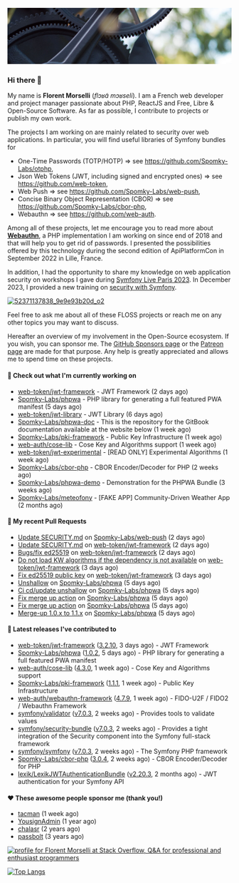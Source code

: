 ![Cover image](1.webp)

### Hi there 👋

My name is **Florent Morselli** (*flɔʁɑ̃ mɔʁseli*). I am a French web developer and project manager passionate about PHP, ReactJS and Free, Libre & Open-Source Software.
As far as possible, I contribute to projects or publish my own work.

The projects I am working on are mainly related to security over web applications. In particular, you will find useful libraries of Symfony bundles for
* One-Time Passwords (TOTP/HOTP) => see https://github.com/Spomky-Labs/otphp,
* Json Web Tokens (JWT, including signed and encrypted ones) => see https://github.com/web-token,
* Web Push => see https://github.com/Spomky-Labs/web-push,
* Concise Binary Object Representation (CBOR) => see https://github.com/Spomky-Labs/cbor-php,
* Webauthn => see https://github.com/web-auth.

Among all of these projects, let me encourage you to read more about [**Webauthn**](https://github.com/web-auth), a PHP implementation I am working on since end of 2018 and that will help you to get rid of passwords. I presented the possibilities offered by this technology during the second edition of ApiPlatformCon in September 2022 in Lille, France.

In addition, I had the opportunity to share my knowledge on web application security on workshops I gave during [Symfony Live Paris 2023](https://live.symfony.com/2023-paris/workshop/maximiser-la-securite-de-vos-applications-avec-le-bundle-security).
In December 2023, I provided a new training on [security with Symfony](https://live.symfony.com/2023-brussels-con/workshop/road-to-safer-applications).

[![52371137838_9e9e93b20d_o2](https://user-images.githubusercontent.com/1091072/191684778-b9e26104-038d-45c2-a1b3-287233d15ecc.jpg)](https://api-platform.com/con/2022/conferences/webauthn-se-debarrasser-des-mots-de-passe-definitivement/)

Feel free to ask me about all of these FLOSS projects or reach me on any other topics you may want to discuss.

Hereafter an overview of my involvement in the Open-Source ecosystem.
If you wish, you can sponsor me. The [GitHub Sponsors page](https://github.com/sponsors/Spomky/) or the [Patreon page](https://www.patreon.com/FlorentMorselli) are made for that purpose. Any help is greatly appreciated and allows me to spend time on these projects.

#### 👷 Check out what I'm currently working on

- [web-token/jwt-framework](https://github.com/web-token/jwt-framework) - JWT Framework (2 days ago)
- [Spomky-Labs/phpwa](https://github.com/Spomky-Labs/phpwa) - PHP library for generating a full featured PWA manifest (5 days ago)
- [web-token/jwt-library](https://github.com/web-token/jwt-library) - JWT Library (6 days ago)
- [Spomky-Labs/phpwa-doc](https://github.com/Spomky-Labs/phpwa-doc) - This is the repository for the GitBook documentation available at the website below (1 week ago)
- [Spomky-Labs/pki-framework](https://github.com/Spomky-Labs/pki-framework) - Public Key Infrastructure (1 week ago)
- [web-auth/cose-lib](https://github.com/web-auth/cose-lib) - Cose Key and Algorithms support (1 week ago)
- [web-token/jwt-experimental](https://github.com/web-token/jwt-experimental) - [READ ONLY] Experimental Algorithms (1 week ago)
- [Spomky-Labs/cbor-php](https://github.com/Spomky-Labs/cbor-php) - CBOR Encoder/Decoder for PHP (2 weeks ago)
- [Spomky-Labs/phpwa-demo](https://github.com/Spomky-Labs/phpwa-demo) - Demonstration for the PHPWA Bundle (3 weeks ago)
- [Spomky-Labs/meteofony](https://github.com/Spomky-Labs/meteofony) - [FAKE APP] Community-Driven Weather App (2 months ago)

#### 🔨 My recent Pull Requests

- [Update SECURITY.md](https://github.com/Spomky-Labs/web-push/pull/30) on [Spomky-Labs/web-push](https://github.com/Spomky-Labs/web-push) (2 days ago)
- [Update SECURITY.md](https://github.com/web-token/jwt-framework/pull/523) on [web-token/jwt-framework](https://github.com/web-token/jwt-framework) (2 days ago)
- [Bugs/fix ed25519](https://github.com/web-token/jwt-framework/pull/522) on [web-token/jwt-framework](https://github.com/web-token/jwt-framework) (2 days ago)
- [Do not load KW algorithms if the dependency is not available](https://github.com/web-token/jwt-framework/pull/520) on [web-token/jwt-framework](https://github.com/web-token/jwt-framework) (3 days ago)
- [Fix ed25519 public key](https://github.com/web-token/jwt-framework/pull/519) on [web-token/jwt-framework](https://github.com/web-token/jwt-framework) (3 days ago)
- [Unshallow](https://github.com/Spomky-Labs/phpwa/pull/77) on [Spomky-Labs/phpwa](https://github.com/Spomky-Labs/phpwa) (5 days ago)
- [Ci cd/update unshallow](https://github.com/Spomky-Labs/phpwa/pull/76) on [Spomky-Labs/phpwa](https://github.com/Spomky-Labs/phpwa) (5 days ago)
- [Fix merge up action](https://github.com/Spomky-Labs/phpwa/pull/75) on [Spomky-Labs/phpwa](https://github.com/Spomky-Labs/phpwa) (5 days ago)
- [Fix merge up action](https://github.com/Spomky-Labs/phpwa/pull/74) on [Spomky-Labs/phpwa](https://github.com/Spomky-Labs/phpwa) (5 days ago)
- [Merge-up 1.0.x to 1.1.x](https://github.com/Spomky-Labs/phpwa/pull/73) on [Spomky-Labs/phpwa](https://github.com/Spomky-Labs/phpwa) (5 days ago)

#### 🔭 Latest releases I've contributed to

- [web-token/jwt-framework](https://github.com/web-token/jwt-framework) ([3.2.10](https://github.com/web-token/jwt-framework/releases/tag/3.2.10), 3 days ago) - JWT Framework
- [Spomky-Labs/phpwa](https://github.com/Spomky-Labs/phpwa) ([1.0.2](https://github.com/Spomky-Labs/phpwa/releases/tag/1.0.2), 5 days ago) - PHP library for generating a full featured PWA manifest
- [web-auth/cose-lib](https://github.com/web-auth/cose-lib) ([4.3.0](https://github.com/web-auth/cose-lib/releases/tag/4.3.0), 1 week ago) - Cose Key and Algorithms support
- [Spomky-Labs/pki-framework](https://github.com/Spomky-Labs/pki-framework) ([1.1.1](https://github.com/Spomky-Labs/pki-framework/releases/tag/1.1.1), 1 week ago) - Public Key Infrastructure
- [web-auth/webauthn-framework](https://github.com/web-auth/webauthn-framework) ([4.7.9](https://github.com/web-auth/webauthn-framework/releases/tag/4.7.9), 1 week ago) - FIDO-U2F / FIDO2 / Webauthn Framework
- [symfony/validator](https://github.com/symfony/validator) ([v7.0.3](https://github.com/symfony/validator/releases/tag/v7.0.3), 2 weeks ago) - Provides tools to validate values
- [symfony/security-bundle](https://github.com/symfony/security-bundle) ([v7.0.3](https://github.com/symfony/security-bundle/releases/tag/v7.0.3), 2 weeks ago) - Provides a tight integration of the Security component into the Symfony full-stack framework
- [symfony/symfony](https://github.com/symfony/symfony) ([v7.0.3](https://github.com/symfony/symfony/releases/tag/v7.0.3), 2 weeks ago) - The Symfony PHP framework
- [Spomky-Labs/cbor-php](https://github.com/Spomky-Labs/cbor-php) ([3.0.4](https://github.com/Spomky-Labs/cbor-php/releases/tag/3.0.4), 2 weeks ago) - CBOR Encoder/Decoder for PHP
- [lexik/LexikJWTAuthenticationBundle](https://github.com/lexik/LexikJWTAuthenticationBundle) ([v2.20.3](https://github.com/lexik/LexikJWTAuthenticationBundle/releases/tag/v2.20.3), 2 months ago) - JWT authentication for your Symfony API

#### ❤️ These awesome people sponsor me (thank you!)

- [tacman](https://github.com/tacman) (1 week ago)
- [YousignAdmin](https://github.com/YousignAdmin) (1 year ago)
- [chalasr](https://github.com/chalasr) (2 years ago)
- [passbolt](https://github.com/passbolt) (3 years ago)

<a href="https://stackoverflow.com/users/2157818/florent-morselli"><img src="https://stackoverflow.com/users/flair/2157818.png" width="208" height="58" alt="profile for Florent Morselli at Stack Overflow, Q&amp;A for professional and enthusiast programmers" title="profile for Florent Morselli at Stack Overflow, Q&amp;A for professional and enthusiast programmers"></a>

[![Top Langs](https://wakatime.com/share/@Spomky/aa41d408-c524-4a5f-936d-0b9446698abd.svg)](https://wakatime.com/@Spomky)
